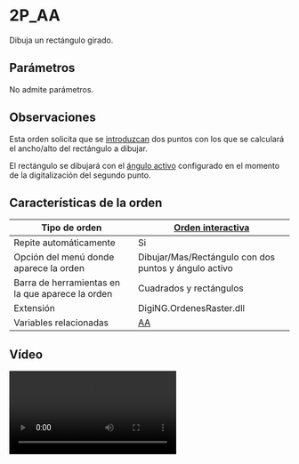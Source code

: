 # 2P_AA

Dibuja un rectángulo girado.

## Parámetros

No admite parámetros.

## Observaciones

Esta orden solicita que se [introduzcan](../../introduccion-de-coordenadas.md) dos puntos con los que se calculará el ancho/alto del rectángulo a dibujar.

El rectángulo se dibujará con el [ángulo activo](../../variables/a/aa.md) configurado en el momento de la digitalización del segundo punto.

## Características de la orden

| Tipo de orden                                    | [Orden interactiva](../../../ordenes/ordenes-interactivas.md)        |
| ------------------------------------------------ | -------------------------------------------------------------------- |
| Repite automáticamente                           | Si                                                                   |
| Opción del menú donde aparece la orden           | Dibujar/Mas/Rectángulo con dos puntos y ángulo activo                |
| Barra de herramientas en la que aparece la orden | Cuadrados y rectángulos                                              |
| Extensión                                        | DigiNG.OrdenesRaster.dll                                             |
| Variables relacionadas                           | [AA](/digi3d-net/referencia/ventana-de-dibujo/variables/a/aa.md) |

## Vídeo

<video controls><source src="https://digi21.blob.core.windows.net/videos-ayuda/2P_AA.mp4" type="video/mp4"></video>
